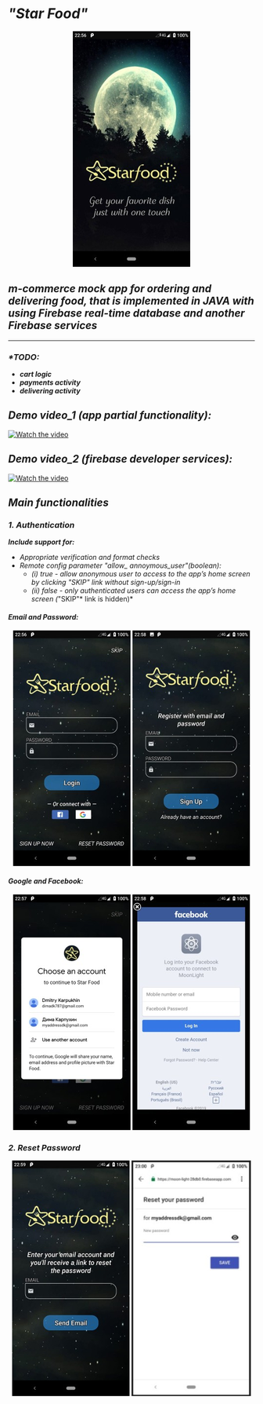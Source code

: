 # *"Star Food"*
<p align="center">
  <img src="https://github.com/DimaKarpukhin/StarFoodApp/blob/master/screenshots/splashScreen.jpg"/>
</p>

## *m-commerce mock app for ordering and delivering food, that is implemented in JAVA with using Firebase real-time database and another Firebase services*

----------------

###  _*TODO:_
* ***cart logic***
* ***payments activity***
* ***delivering activity***

## _Demo video_1 (app partial functionality):_
  [![Watch the video](https://img.youtube.com/vi/D0brD3M8m7I/hqdefault.jpg)](https://youtu.be/D0brD3M8m7I)

## _Demo video_2 (firebase developer services):_
  [![Watch the video](https://img.youtube.com/vi/_HPWAmnItio/hqdefault.jpg)](https://youtu.be/_HPWAmnItio)


## *Main functionalities*
### *1. Authentication*
***Include support for:***
* *Appropriate verification and format checks*
* *Remote config parameter *"allow_ annoymous_user"*(boolean):*
  * *(i) *true* - allow anonymous user to access to the app’s home screen by clicking *"SKIP"* link without sign-up/sign-in*
  * *(ii) *false* - only authenticated users can access the app’s home screen (*"SKIP"* link is hidden)*

#### _Email and Password:_
<p align="center">
  <img src="https://github.com/DimaKarpukhin/StarFoodApp/blob/master/screenshots/authMailPswd.jpg"/>
  <img src="https://github.com/DimaKarpukhin/StarFoodApp/blob/master/screenshots/signUp.jpg"/>
</p>

#### _Google and Facebook:_ 
<p align="center">
 <img src="https://github.com/DimaKarpukhin/StarFoodApp/blob/master/screenshots/authGoogle.jpg"/>
 <img src="https://github.com/DimaKarpukhin/StarFoodApp/blob/master/screenshots/authFaceBook.jpg"/>
</p>

### *2. Reset Password* 
<p align="center">
  <img src="https://github.com/DimaKarpukhin/StarFoodApp/blob/master/screenshots/resetPswd.jpg"/>
  <img src="https://github.com/DimaKarpukhin/StarFoodApp/blob/master/screenshots/gotMailResetPswd.jpg"/>
</p>
